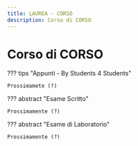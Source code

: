 ```yaml
---
title: LAUREA - CORSO
description: Corso di CORSO
---
```


# Corso di CORSO

??? tips "Appunti - By Students 4 Students"

    Prossimamete (?)

??? abstract "Esame Scritto"

    Prossimamente (?)

??? abstract "Esame di Laboratorio"

    Prossimamente (?)